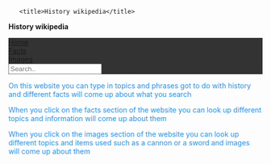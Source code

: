 

<html>
  
   <head>

       <title>History wikipedia</title>
 </head>
 <strong>History wikipedia</strong>
<body>
  <head>
<style>
ul {
    list-style-type: none;
    margin: 0;
    padding: 0;
    overflow: hidden;
    background-color: #333;
}

li {
    float: left;
}

li a {
    display: block;
    color: white;
    text-align: center;
    padding: 14px 16px;
    text-decoration: none;
}

li a:hover:not(.active) {
    background-color: #111;
}

.active {
    background-color: #4CAF50;
}
</style>
</head>
<body>

<ul>
  <li><a class="active" href="#home">Home</a></li>
  <li><a href="#facts">Facts</a></li>
  <li><a href="#images">Images</a></li>
  <input type="text" placeholder="Search..">
</ul>

</body>
<p style="color:DodgerBlue;">On this website you can type in topics and phrases got to do with history and different facts will come up about what you search</p>
  
<p style="color:DodgerBlue;">When you click on the facts section of the website you can look up different topics and information will come up about them</p>
  
<p style="color:DodgerBlue;">When you click on the images section of the website you can look up different topics and items used such as a cannon or a sword and images will come up about them</p>

